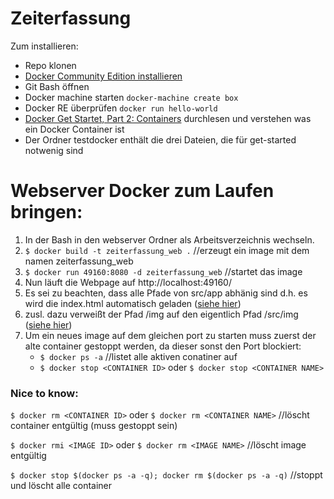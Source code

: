 # Zeiterfassung

Zum installieren:

* Repo klonen
* [Docker Community Edition installieren](https://store.docker.com/editions/community/docker-ce-desktop-windows)
* Git Bash öffnen
* Docker machine starten `docker-machine create box`
* Docker RE überprüfen `docker run hello-world`   
* [Docker Get Startet, Part 2: Containers](https://docs.docker.com/get-started/part2/#the-app-itself) durchlesen und verstehen was ein Docker Container ist
* Der Ordner testdocker enthält die drei Dateien, die für get-started notwenig sind



# Webserver Docker zum Laufen bringen:

1. In der Bash in den webserver Ordner als Arbeitsverzeichnis wechseln.
2. `$ docker build -t zeiterfassung_web .` //erzeugt ein image mit dem namen zeiterfassung_web
3. `$ docker run 49160:8080 -d zeiterfassung_web` //startet das image
4. Nun läuft die Webpage auf http://localhost:49160/
5. Es sei zu beachten, dass alle Pfade von src/app abhänig sind d.h. es wird die index.html automatisch geladen ([siehe hier](https://github.com/JonasSchade/Zeiterfassung/blob/master/webserver/server.js#L12))
6. zusl. dazu verweißt der Pfad /img auf den eigentlich Pfad /src/img ([siehe hier](https://github.com/JonasSchade/Zeiterfassung/blob/master/webserver/server.js#L13))
7. Um ein neues image auf dem gleichen port zu starten muss zuerst der alte container gestoppt werden, da dieser sonst den Port blockiert:
   * `$ docker ps -a` //listet alle aktiven conatiner auf
   * `$ docker stop <CONTAINER ID>` oder `$ docker stop <CONTAINER NAME>`


### Nice to know:
`$ docker rm <CONTAINER ID>` oder `$ docker rm <CONTAINER NAME>` //löscht container entgültig (muss gestoppt sein)  
  
`$ docker rmi <IMAGE ID>` oder `$ docker rm <IMAGE NAME>` //löscht image entgültig  
  
`$ docker stop $(docker ps -a -q); docker rm $(docker ps -a -q)` //stoppt und löscht alle container
